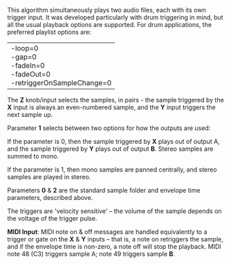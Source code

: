 
This algorithm simultaneously plays two audio files, each with its own trigger input. It was developed particularly with
drum triggering in mind, but all the usual playback options are supported. For drum applications, the preferred playlist
options are:

<table>
<tbody>
<tr class="odd">
    <td>-loop=0<br />
        -gap=0<br />
        -fadeIn=0<br />
        -fadeOut=0<br />
        -retriggerOnSampleChange=0
    </td>
</tr>
</tbody>
</table>

The **Z** knob/input selects the samples, in pairs - the sample triggered by the **X** input is always an even-numbered sample,
and the **Y** input triggers the next sample up.

Parameter **1** selects between two options for how the outputs are used:

If the parameter is 0, then the sample triggered by **X** plays out of output A, and the sample
triggered by **Y** plays out of output **B**. Stereo samples are summed to mono.

If the parameter is 1, then mono samples are panned centrally, and stereo samples are played
in stereo.

Parameters **0** & **2** are the standard sample folder and envelope time parameters, described above.

The triggers are 'velocity sensitive' – the volume of the sample depends on the voltage of the trigger pulse.

**MIDI Input**: MIDI note on & off messages are handled equivalently to a trigger or gate on the **X** & **Y** inputs – that is,
a note on retriggers the sample, and if the envelope time is non-zero, a note off will stop the playback. MIDI note 48 (C3) 
triggers sample A; note 49 triggers sample **B**.
